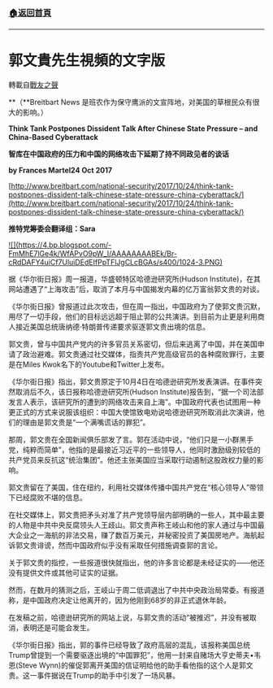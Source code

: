 ###  [:house:返回首頁](https://github.com/ourhimalayas/txt)
---
# 郭文貴先生視頻的文字版
轉載自[戰友之聲](http://littleantvoice.blogspot.com)

**（**Breitbart News 是班农作为保守鹰派的文宣阵地，对美国的草根民众有很大的影响。）



**Think Tank Postpones Dissident Talk After Chinese State Pressure – and China-Based Cyberattack**



**智库在中国政府的压力和中国的网络攻击下延期了持不同政见者的谈话**



**by Frances Martel24 Oct 2017**



[http://www.breitbart.com/national-security/2017/10/24/think-tank-postpones-dissident-talk-chinese-state-pressure-china-cyberattack/](http://www.breitbart.com/national-security/2017/10/24/think-tank-postpones-dissident-talk-chinese-state-pressure-china-cyberattack/)



**推特党筹委会翻译组：Sara**

[!\[\](https://4.bp.blogspot.com/-FmMhE7lGe4k/WfAPvO9pW_I/AAAAAAAABEk/Br-cRdDAFY4uiCf7UluiDEdEIfPpTFlJgCLcBGAs/s400/1024-3.PNG)](https://4.bp.blogspot.com/-FmMhE7lGe4k/WfAPvO9pW_I/AAAAAAAABEk/Br-cRdDAFY4uiCf7UluiDEdEIfPpTFlJgCLcBGAs/s1600/1024-3.PNG)

据《华尔街日报》周一报道，华盛顿特区哈德逊研究所(Hudson Institute)，在其网站遭遇了“上海攻击”后，取消了本月与中国揭发内幕的亿万富翁郭文贵的对谈。



《华尔街日报》曾报道过此次攻击，但在周一指出，中国政府为了使郭文贵沉默，用尽了一切手段，他们的目标远远超于阻止郭的公共演讲。到目前为止更是利用商人接近美国总统唐纳德·特朗普传递要求驱逐郭文贵出境的信息。



郭文贵，曾与中国共产党内的许多官员关系密切，但后来逃离了中国，并在美国申请了政治避难。郭文贵通过社交媒体，指责共产党高级官员的各种腐败罪行，主要是在Miles Kwok名下的Youtube和Twitter上发布。



《华尔街日报》指出，郭文贵原定于10月4日在哈德逊研究所发表演讲。在事件突然取消后不久，该日报称哈德逊研究所(Hudson Institute)报告到，“据一个司法部发言人表示，该研究所的遭到的网络攻击来自上海”。中国政府代表也试图用一种更正式的方式来说服该组织：中国大使馆致电劝说哈德逊研究所取消此次演讲，他们的理由是郭文贵是“一个满嘴谎话的罪犯”。



那周，郭文贵在全国新闻俱乐部发了言。郭在活动中说，“他们只是一小群黑手党，纯粹而简单”，他指的是最接近习近平的一些领导人，他同时激励级别较低的共产党员来反抗这“统治集团”。他还主张美国应当采取行动遏制这股政权力量的影响。



郭文贵留在了美国，住在纽约，利用社交媒体传播中国共产党在“核心领导人”带领下已经腐败不堪的信息。



在社交媒体上，郭文贵把矛头对准了共产党领导层内部明确的一些人，其中最主要的人物是中共中央反腐领头人王歧山。郭文贵声称王岐山和他的家人通过与中国最大企业之一海航的非法交易，赚了数百万美元，并秘密投资了美国房地产。海航起诉郭文贵诽谤，然而中国政府似乎没有采取任何措施调查郭的言论。



关于郭文贵的指控，一些报道很快就指出，他的许多言论都是未经证实的——他还没有提供文件或其他可证实的证据。



然而，在数月的猜测之后，王岐山于周二低调退出了中共中央政治局常委。有报道称，是中国政府决定让他离开的，因为他刚到68岁的非正式退休年龄。



在发稿之前，哈德逊研究所的网站上说，与郭文贵的活动“被推迟”，并没有被取消，表明还是可能会发生。



《华尔街日报》指出，郭的事件已经导致了政府高层的混乱，该报称美国总统Trump曾提到一个需要驱逐出境的“中国罪犯”，他用一封来自赌场大亨史蒂夫•韦恩(Steve Wynn)的催促郭离开美国的信证明给他的助手看他指的这个人是郭文贵。这一事件据说在Trump的助手中引发了一场风暴。